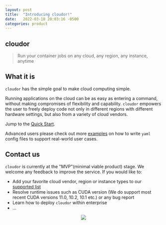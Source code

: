 ```yaml
---
layout: post
title:  "Introducing cloudor!"
date:   2022-03-10 20:03:16 -0500
categories: product
---
```



## cloudor

> Run your container jobs on any cloud, any region, any instance, anytime

## What it is

`cloudor` has the simple goal to make cloud computing simple. 

Running applications on the cloud can be as easy as entering a command, without making compromises of
flexibility and capability. `cloudor` empowers the user to freely deploy code not only in different regions with different hardware settings, 
but also from a variety of cloud vendors.

Jump to the [Quick Start](./cloudor/quickstart.md).

Advanced users please check out more [examples](./cloudor/examples.md) on how to write `yaml` config files to support real-world user cases.

## Contact us

`cloudor` is currently at the "MVP"(minimal viable product) stage. We welcome any feedback to improve the service. If you would like to:

* Add your favorite cloud vendor, region or instance types to our [supported list](./cloudor/supported.md)
* Resolve runtime issues such as CUDA version (We do support most recent CUDA versions 11.0, 10.2, 10.1 etc.) or any bug report
* Learn how to deploy `cloudor` within enterprise
* ...



<p align="center">
  <img src="./_media/cloudor.svg">
</p>

